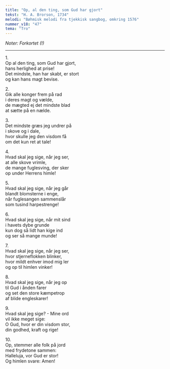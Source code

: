 ```yaml
---
title: "Op, al den ting, som Gud har gjort"
tekst: "H. A. Brorson, 1734"
melodi: "Bøhmisk melodi fra tjekkisk sangbog, omkring 1576"
nummer_v18: "47"
tema: "Tro"
---
```

*Noter: Forkortet (!)*

***

1\.\
Op al den ting, som Gud har gjort,\
hans herlighed at prise!\
Det mindste, han har skabt, er stort\
og kan hans magt bevise.

2\.\
Gik alle konger frem på rad\
i deres magt og vælde,\
de mægted ej det mindste blad\
at sætte på en nælde.

3\.\
Det mindste græs jeg undrer på\
i skove og i dale,\
hvor skulle jeg den visdom få\
om det kun ret at tale!

4\.\
Hvad skal jeg sige, når jeg ser,\
at alle skove vrimle,\
de mange fuglesving, der sker\
op under Herrens himle!

5\.\
Hvad skal jeg sige, når jeg går\
blandt blomsterne i enge,\
når fuglesangen sammenslår\
som tusind harpestrenge!

6\.\
Hvad skal jeg sige, når mit sind\
i havets dybe grunde\
kun dog så lidt han kige ind\
og ser så mange munde!

7\.\
Hvad skal jeg sige, når jeg ser,\
hvor stjerneflokken blinker,\
hvor mildt enhver imod mig ler\
og op til himlen vinker!

8\.\
Hvad skal jeg sige, når jeg op\
til Gud i ånden farer\
og set den store kæmpetrop\
af blide engleskarer!

9\.\
Hvad skal jeg sige? - Mine ord\
vil ikke meget sige:\
O Gud, hvor er din visdom stor,\
din godhed, kraft og rige!

10\.\
Op, stemmer alle folk på jord\
med frydetone sammen:\
Halleluja, vor Gud er stor!\
Og himlen svare: Amen!
